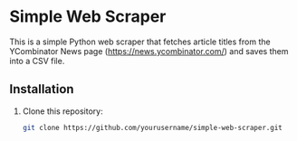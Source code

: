 # Simple Web Scraper

This is a simple Python web scraper that fetches article titles from the YCombinator News page (https://news.ycombinator.com/) and saves them into a CSV file.

## Installation

1. Clone this repository:

   ```bash
   git clone https://github.com/yourusername/simple-web-scraper.git
